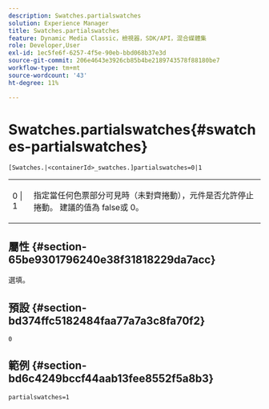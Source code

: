 ```yaml
---
description: Swatches.partialswatches
solution: Experience Manager
title: Swatches.partialswatches
feature: Dynamic Media Classic，檢視器，SDK/API，混合媒體集
role: Developer,User
exl-id: 1ec5fe6f-6257-4f5e-90eb-bbd068b37e3d
source-git-commit: 206e4643e3926cb85b4be2189743578f88180be7
workflow-type: tm+mt
source-wordcount: '43'
ht-degree: 11%

---
```


# Swatches.partialswatches{#swatches-partialswatches}

`[Swatches.|<containerId>_swatches.]partialswatches=0|1`

<table id="table_4B8CEC134277403A840A050BD8C8CE2B"> 
 <tbody> 
  <tr> 
   <td> <p> <span class="codeph"> 0 | 1</span> </p> </td> 
   <td> <p> 指定當任何色票部分可見時（未對齊捲動），元件是否允許停止捲動。 建議的值為<span class="codeph"> false</span>或<span class="codeph"> 0</span>。 </p> </td> 
  </tr> 
 </tbody> 
</table>

## 屬性 {#section-65be9301796240e38f31818229da7acc}

選填。

## 預設 {#section-bd374ffc5182484faa77a7a3c8fa70f2}

`0`

## 範例 {#section-bd6c4249bccf44aab13fee8552f5a8b3}

`partialswatches=1`
